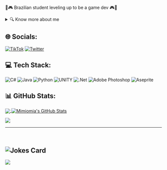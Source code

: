 🌟🎮 Brazilian student leveling up to be a game dev 🎮🌟

<details>
<summary>🔍 Know more about me</summary>

🔭 I’m currently working on a secret project<br>
🌱 I’m currently learning Python<br>
😄 Pronouns: She/her<br>
⚡ Fun fact: The games I love the most are Gris, Planet of Lana, Tetris, and Tokimeki Memorial

</details>


## 🌐 Socials:
[![TikTok](https://img.shields.io/badge/TikTok-%23000000.svg?logo=TikTok&logoColor=white)](https://tiktok.com/@mimiomia) [![Twitter](https://img.shields.io/badge/Twitter-%231DA1F2.svg?logo=Twitter&logoColor=white)](https://twitter.com/mimiomia_) 

## 💻 Tech Stack:
![C#](https://img.shields.io/badge/c%23-%23239120.svg?style=for-the-badge&logo=c-sharp&logoColor=white) ![Java](https://img.shields.io/badge/java-%23ED8B00.svg?style=for-the-badge&logo=java&logoColor=white) ![Python](https://img.shields.io/badge/python-3670A0?style=for-the-badge&logo=python&logoColor=ffdd54) ![UNITY](https://img.shields.io/badge/Unity-%2320232a.svg?style=for-the-badge&logo=unity&logoColor=white) ![.Net](https://img.shields.io/badge/.NET-5C2D91?style=for-the-badge&logo=.net&logoColor=white) ![Adobe Photoshop](https://img.shields.io/badge/adobephotoshop-%2331A8FF.svg?style=for-the-badge&logo=adobephotoshop&logoColor=white) ![Aseprite](https://img.shields.io/badge/Aseprite-FFFFFF?style=for-the-badge&logo=Aseprite&logoColor=#7D929E)


## 📊 GitHub Stats:
<a href="https://github.com/mimiomia/mimiomia">
  <img align="center" src="https://github-readme-stats.vercel.app/api?username=mimiomia&theme=merko&hide_border=false&include_all_commits=true&count_private=false" />
</a>
<a href="https://github.com/mimiomia/mimiomia">
  <img align="center" src="https://github-readme-streak-stats.herokuapp.com/?user=mimiomia&theme=merko&hide_border=false" alt="Mimiomia's GitHub Stats" />
</a>

![](https://github-readme-stats.vercel.app/api/top-langs/?username=mimiomia&theme=merko&hide_border=false&include_all_commits=true&count_private=false&layout=compact)


---
<!-- Markdown -->
<br>

 ![Jokes Card](https://readme-jokes.vercel.app/api)
---
[![](https://visitcount.itsvg.in/api?id=mimiomia&icon=5&color=3)](https://visitcount.itsvg.in)

<!-- Proudly created with GPRM ( https://gprm.itsvg.in ) -->





